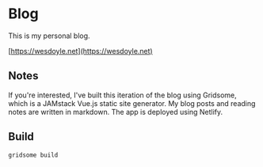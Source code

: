 # Blog 

This is my personal blog.

[https://wesdoyle.net](https://wesdoyle.net)

## Notes

If you're interested, I've built this iteration of the blog using Gridsome, which is a JAMstack Vue.js static site generator.  My blog posts and reading notes are written in markdown.  The app is deployed using Netlify.

## Build
```
gridsome build
```
